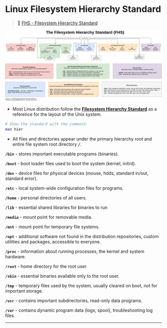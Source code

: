 # Linux Filesystem Hierarchy Standard

> 📌 [FHS - Filesystem Hierarchy Standard](https://refspecs.linuxfoundation.org/FHS_3.0/fhs/index.html)

![Filesystem Hierarchy Standard](.gitbook/assets/fhs2.png)

- Most Linux distribution follow the **[Filesystem Hierarchy Standard](https://en.wikipedia.org/wiki/Filesystem_Hierarchy_Standard)** as a reference for the layout of the Unix system.

```bash
# Show the standard with the command:
man hier
```

- All files and directories appear under the primary hierarchy root and entire file system root directory **`/`**.

**`/bin`** - stores important executable programs (binaries).

**`/boot`** - boot loader files used to boot the system (kernel, initrd).

**`/dev`** - device files for physical devices (mouse, hdds, standard in/out, standard error).

**`/etc`** - local system-wide configuration files for programs.

**`/home`** - personal directories of all users.

**`/lib`** - essential shared libraries for binaries to run

**`/media`** - mount point for removable media.

**`/mnt`** - mount point for temporary file systems.

**`/opt`** - additional software not found in the distribution repositories, custom utilities and packages, accessible to everyone.

**`/proc`** - information about running processes, the kernel and system hardware.

**`/root`** - home directory for the root user.

**`/sbin`** - essential binaries available only to the root user.

**`/tmp`** - temporary files used by the system, usually cleared on boot, not for important storage.

**`/usr`** - contains important subdirectories, read-only data programs.

**`/var`** - contains dynamic program data (logs, spool), troubleshooting log files.

------

